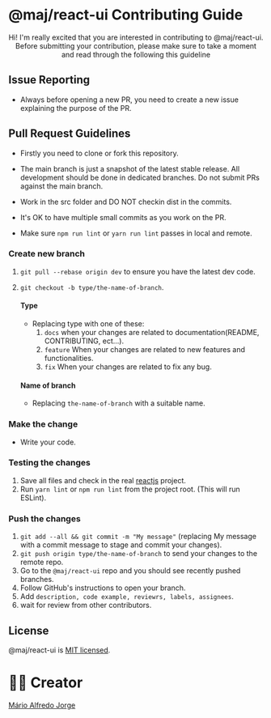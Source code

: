 # @maj/react-ui Contributing Guide

<p align="center">Hi! I'm really excited that you are interested in contributing to @maj/react-ui. Before submitting your contribution, please make sure to take a moment and read through the following this guideline</p>

## Issue Reporting

- Always before opening a new PR, you need to create a new issue explaining the purpose of the PR.

## Pull Request Guidelines

- Firstly you need to clone or fork this repository.

- The main branch is just a snapshot of the latest stable release. All development should be done in dedicated branches. Do not submit PRs against the main branch.

- Work in the src folder and DO NOT checkin dist in the commits.

- It's OK to have multiple small commits as you work on the PR.

- Make sure `npm run lint` or `yarn run lint` passes in local and remote.

### Create new branch

1. `git pull --rebase origin dev` to ensure you have the latest dev code.
2. `git checkout -b type/the-name-of-branch`.

   #### Type

   - Replacing type with one of these:
     1. `docs` when your changes are related to documentation(README, CONTRIBUTING, ect...).
     2. `feature` When your changes are related to new features and functionalities.
     3. `fix` When your changes are related to fix any bug.

   #### Name of branch

   - Replacing `the-name-of-branch` with a suitable name.

### Make the change

- Write your code.

### Testing the changes

1. Save all files and check in the real <a href="https://reactjs.org/docs/getting-started.html">reactjs</a> project.
2. Run `yarn lint` or `npm run lint` from the project root. (This will run ESLint).

### Push the changes

1. `git add --all && git commit -m "My message"` (replacing My message with a commit message to stage and commit your changes).
2. `git push origin type/the-name-of-branch` to send your changes to the remote repo.
3. Go to the `@maj/react-ui` repo and you should see recently pushed branches.
4. Follow GitHub's instructions to open your branch.
5. Add `description, code example, reviewrs, labels, assignees`.
6. wait for review from other contributors.

## License

@maj/react-ui is <a href="https://github.com/Mario-aj/react-ui/blob/main/LICENSE" target="blank">MIT licensed</a>.

# ✍🏻 Creator

<a href="https://github.com/Mario-aj">Mário Alfredo Jorge</a>
